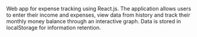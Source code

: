 Web app for expense tracking using React.js. The application allows users to enter their income and expenses, view data from history and track their monthly money balance through an interactive graph. Data is stored in localStorage for information retention. 
